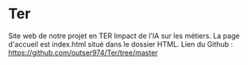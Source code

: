 # Ter
Site web de notre projet en TER Impact de l'IA sur les métiers.
La page d'accueil est index.html situé dans le dossier HTML.
Lien du Github : https://github.com/outser974/Ter/tree/master

